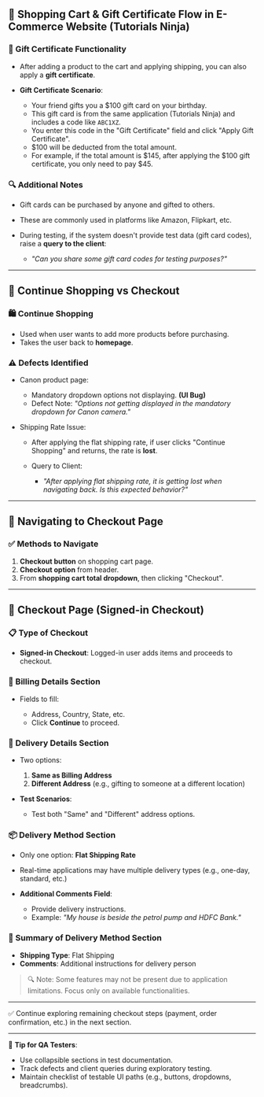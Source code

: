 ## 🛒 Shopping Cart & Gift Certificate Flow in E-Commerce Website (Tutorials Ninja)

### 🎁 Gift Certificate Functionality

* After adding a product to the cart and applying shipping, you can also apply a **gift certificate**.
* **Gift Certificate Scenario**:

  * Your friend gifts you a \$100 gift card on your birthday.
  * This gift card is from the same application (Tutorials Ninja) and includes a code like `ABC1XZ`.
  * You enter this code in the "Gift Certificate" field and click "Apply Gift Certificate".
  * \$100 will be deducted from the total amount.
  * For example, if the total amount is \$145, after applying the \$100 gift certificate, you only need to pay \$45.

### 🔍 Additional Notes

* Gift cards can be purchased by anyone and gifted to others.
* These are commonly used in platforms like Amazon, Flipkart, etc.
* During testing, if the system doesn't provide test data (gift card codes), raise a **query to the client**:

  * *"Can you share some gift card codes for testing purposes?"*

---

## 🔁 Continue Shopping vs Checkout

### 🛍 Continue Shopping

* Used when user wants to add more products before purchasing.
* Takes the user back to **homepage**.

### ⚠️ Defects Identified

* Canon product page:

  * Mandatory dropdown options not displaying. **(UI Bug)**
  * Defect Note: *"Options not getting displayed in the mandatory dropdown for Canon camera."*
* Shipping Rate Issue:

  * After applying the flat shipping rate, if user clicks "Continue Shopping" and returns, the rate is **lost**.
  * Query to Client:

    * *"After applying flat shipping rate, it is getting lost when navigating back. Is this expected behavior?"*

---

## 🔄 Navigating to Checkout Page

### ✅ Methods to Navigate

1. **Checkout button** on shopping cart page.
2. **Checkout option** from header.
3. From **shopping cart total dropdown**, then clicking "Checkout".

---

## 🔐 Checkout Page (Signed-in Checkout)

### 📋 Type of Checkout

* **Signed-in Checkout**: Logged-in user adds items and proceeds to checkout.

### 🧾 Billing Details Section

* Fields to fill:

  * Address, Country, State, etc.
  * Click **Continue** to proceed.

### 🚚 Delivery Details Section

* Two options:

  1. **Same as Billing Address**
  2. **Different Address** (e.g., gifting to someone at a different location)
* **Test Scenarios**:

  * Test both "Same" and "Different" address options.

### 📦 Delivery Method Section

* Only one option: **Flat Shipping Rate**
* Real-time applications may have multiple delivery types (e.g., one-day, standard, etc.)
* **Additional Comments Field**:

  * Provide delivery instructions.
  * Example: *"My house is beside the petrol pump and HDFC Bank."*

### 📝 Summary of Delivery Method Section

* **Shipping Type**: Flat Shipping
* **Comments**: Additional instructions for delivery person

> 🔍 Note: Some features may not be present due to application limitations. Focus only on available functionalities.

---

✅ Continue exploring remaining checkout steps (payment, order confirmation, etc.) in the next section.

---

📌 **Tip for QA Testers**:

* Use collapsible sections in test documentation.
* Track defects and client queries during exploratory testing.
* Maintain checklist of testable UI paths (e.g., buttons, dropdowns, breadcrumbs).

